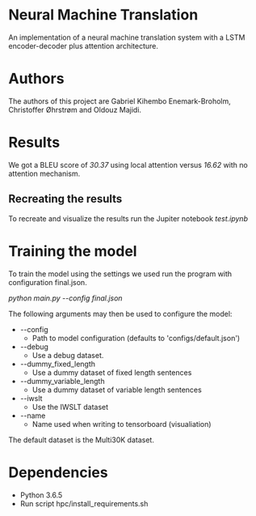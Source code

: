 # Neural Machine Translation
An implementation of a neural machine translation system with a LSTM encoder-decoder plus attention architecture.

# Authors
The authors of this project are Gabriel Kihembo Enemark-Broholm, Christoffer Øhrstrøm and Oldouz Majidi.

# Results
We got a BLEU score of *30.37* using local attention versus *16.62* with no attention mechanism.

## Recreating the results
To recreate and visualize the results run the Jupiter notebook *test.ipynb*

# Training the model
To train the model using the settings we used run the program with configuration final.json.

*python main.py --config final.json*

The following arguments may then be used to configure the model:

* --config
  + Path to model configuration (defaults to 'configs/default.json')
* --debug
  + Use a debug dataset.
* --dummy_fixed_length
  + Use a dummy dataset of fixed length sentences
* --dummy_variable_length
  + Use a dummy dataset of variable length sentences
* --iwslt
  + Use the IWSLT dataset
* --name
  + Name used when writing to tensorboard (visualiation)

The default dataset is the Multi30K dataset.

# Dependencies
* Python 3.6.5
* Run script hpc/install_requirements.sh
